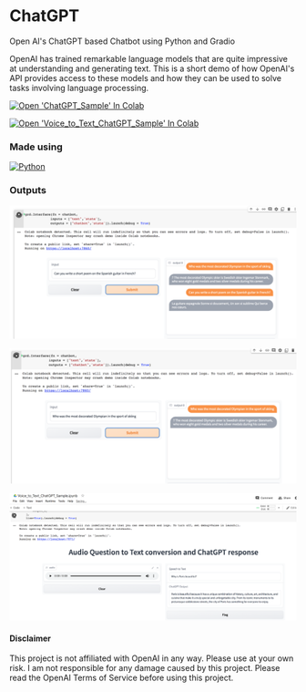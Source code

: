 # ChatGPT

Open AI's ChatGPT based Chatbot using Python and Gradio 

OpenAI has trained remarkable language models that are quite impressive at understanding and generating text. This is a short demo of how OpenAI's API provides access to these models and how they can be used to solve tasks involving language processing. 

[![Open 'ChatGPT_Sample' In Colab](https://colab.research.google.com/assets/colab-badge.svg)](https://colab.research.google.com/github/ginobaltazar7/66daysofdata/blob/master/ChatGPT/ChatGPT_Sample.ipynb)

[![Open 'Voice_to_Text_ChatGPT_Sample' In Colab](https://colab.research.google.com/assets/colab-badge.svg)](https://colab.research.google.com/github/ginobaltazar7/66daysofdata/blob/master/ChatGPT/Voice_to_Text_ChatGPT_Sample.ipynb)

### Made using 
[![Python](https://img.shields.io/badge/python%20-%2314354C.svg?&style=for-the-badge&logo=python&logoColor=white)](https://www.python.org/)

### Outputs

![Output 1](./images/ChatGPTOut1.png)

![Output 2](./images/ChatGPTOut2.png)

![Output 2](./images/Voice2Text_ChatGPT.png)



#### Disclaimer
This project is not affiliated with OpenAI in any way. Please use at your own risk. I am not responsible for any damage caused by this project. Please read the OpenAI Terms of Service before using this project.





